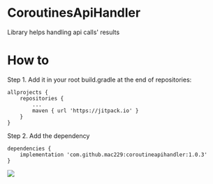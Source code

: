 # CoroutinesApiHandler
Library helps handling api calls' results

# How to
Step 1. Add it in your root build.gradle at the end of repositories:
```
allprojects {
	repositories {
		...
		maven { url 'https://jitpack.io' }
	}
}
```
Step 2. Add the dependency

```
dependencies {
	implementation 'com.github.mac229:coroutineapihandler:1.0.3'
}
```
[![](https://jitpack.io/v/mac229/coroutineapihandler.svg)](https://jitpack.io/#mac229/coroutineapihandler)

